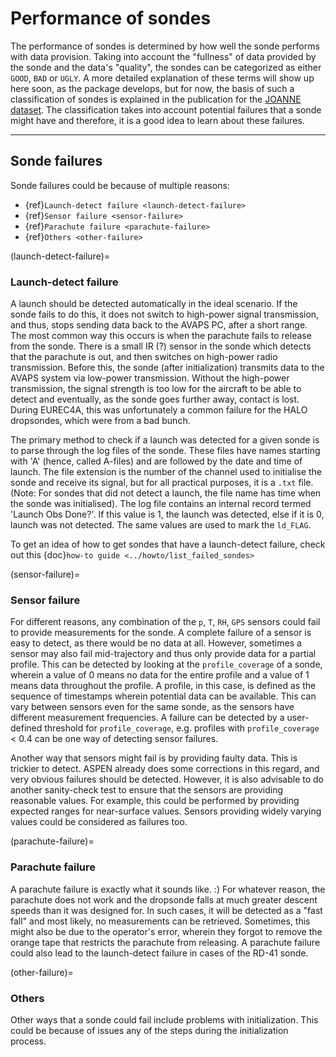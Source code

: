 
# Performance of sondes

The performance of sondes is determined by how well the sonde performs with data provision. Taking into account the "fullness" of data provided by the sonde and the data's "quality", the sondes can be categorized as either `GOOD`, `BAD` or `UGLY`. A more detailed explanation of these terms will show up here soon, as the package develops, but for now, the basis of such a classification of sondes is explained in the publication for the [JOANNE dataset](https://doi.org/10.5194/essd-13-5253-2021). The classification takes into account potential failures that a sonde might have and therefore, it is a good idea to learn about these failures.

----
## Sonde failures

Sonde failures could be because of multiple reasons:

- {ref}`Launch-detect failure <launch-detect-failure>`
- {ref}`Sensor failure <sensor-failure>`
- {ref}`Parachute failure <parachute-failure>`
- {ref}`Others <other-failure>`

(launch-detect-failure)=
### Launch-detect failure

A launch should be detected automatically in the ideal scenario. If the sonde fails to do this, it does not switch to high-power signal transmission, and thus, stops sending data back to the AVAPS PC, after a short range. The most common way this occurs is when the parachute fails to release from the sonde. There is a small IR (?) sensor in the sonde which detects that the parachute is out, and then switches on high-power radio transmission. Before this, the sonde (after initialization) transmits data to the AVAPS system via low-power transmission. Without the high-power transmission, the signal strength is too low for the aircraft to be able to detect and eventually, as the sonde goes further away, contact is lost. During EUREC4A, this was unfortunately a common failure for the HALO dropsondes, which were from a bad bunch.

The primary method to check if a launch was detected for a given sonde is to parse through the log files of the sonde. These files have names starting with 'A' (hence, called A-files) and are followed by the date and time of launch. The file extension is the number of the channel used to initialise the sonde and receive its signal, but for all practical purposes, it is a `.txt` file. (Note: For sondes that did not detect a launch, the file name has time when the sonde was initialised). The log file contains an internal record termed 'Launch Obs Done?'. If this value is 1, the launch was detected, else if it is 0, launch was not detected. The same values are used to mark the `ld_FLAG`.

To get an idea of how to get sondes that have a launch-detect failure, check out this {doc}`how-to guide <../howto/list_failed_sondes>`

(sensor-failure)=
### Sensor failure

For different reasons, any combination of the `p`, `T`, `RH`, `GPS` sensors could fail to provide measurements for the sonde. A complete failure of a sensor is easy to detect, as there would be no data at all. However, sometimes a sensor may also fail mid-trajectory and thus only provide data for a partial profile. This can be detected by looking at the `profile_coverage` of a sonde, wherein a value of 0 means no data for the entire profile and a value of 1 means data throughout the profile. A profile, in this case, is defined as the sequence of timestamps wherein potential data can be available. This can vary between sensors even for the same sonde, as the sensors have different measurement frequencies. A failure can be detected by a user-defined threshold for `profile_coverage`, e.g. profiles with `profile_coverage` < 0.4 can be one way of detecting sensor failures.

Another way that sensors might fail is by providing faulty data. This is trickier to detect. ASPEN already does some corrections in this regard, and very obvious failures should be detected. However, it is also advisable to do another sanity-check test to ensure that the sensors are providing reasonable values. For example, this could be performed by providing expected ranges for near-surface values. Sensors providing widely varying values could be considered as failures too.

(parachute-failure)=
### Parachute failure

A parachute failure is exactly what it sounds like. :) For whatever reason, the parachute does not work and the dropsonde falls at much greater descent speeds than it was designed for. In such cases, it will be detected as a "fast fall" and most likely, no measurements can be retrieved. Sometimes, this might also be due to the operator's error, wherein they forgot to remove the orange tape that restricts the parachute from releasing. A parachute failure could also lead to the launch-detect failure in cases of the RD-41 sonde.

(other-failure)=
### Others

Other ways that a sonde could fail include problems with initialization. This could be because of issues any of the steps during the initialization process.
